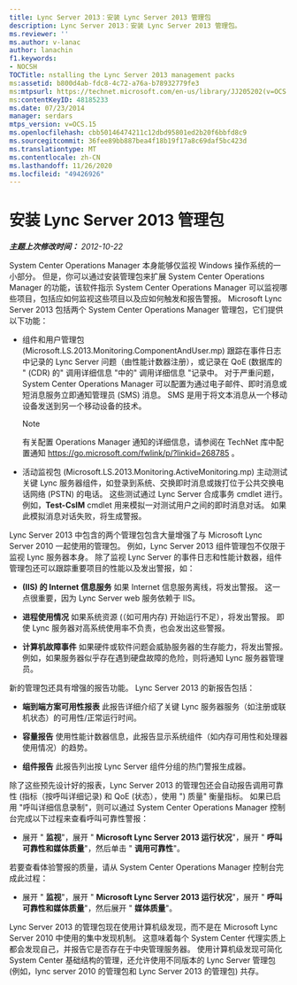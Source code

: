 ```yaml
---
title: Lync Server 2013：安装 Lync Server 2013 管理包
description: Lync Server 2013：安装 Lync Server 2013 管理包。
ms.reviewer: ''
ms.author: v-lanac
author: lanachin
f1.keywords:
- NOCSH
TOCTitle: nstalling the Lync Server 2013 management packs
ms:assetid: b800d4ab-fdc8-4c72-a76a-b78932779fe3
ms:mtpsurl: https://technet.microsoft.com/en-us/library/JJ205202(v=OCS.15)
ms:contentKeyID: 48185233
ms.date: 07/23/2014
manager: serdars
mtps_version: v=OCS.15
ms.openlocfilehash: cbb50146474211c12dbd95801ed2b20f6bbfd8c9
ms.sourcegitcommit: 36fee89bb887bea4f18b19f17a8c69daf5bc423d
ms.translationtype: MT
ms.contentlocale: zh-CN
ms.lasthandoff: 11/26/2020
ms.locfileid: "49426926"
---
```

# <a name="installing-the-lync-server-2013-management-packs"></a>安装 Lync Server 2013 管理包

<div data-xmlns="http://www.w3.org/1999/xhtml">

<div class="topic" data-xmlns="http://www.w3.org/1999/xhtml" data-msxsl="urn:schemas-microsoft-com:xslt" data-cs="https://msdn.microsoft.com/">

<div data-asp="https://msdn2.microsoft.com/asp">



</div>

<div id="mainSection">

<div id="mainBody">

<span> </span>

_**主题上次修改时间：** 2012-10-22_

System Center Operations Manager 本身能够仅监视 Windows 操作系统的一小部分。 但是，你可以通过安装管理包来扩展 System Center Operations Manager 的功能，该软件指示 System Center Operations Manager 可以监视哪些项目，包括应如何监视这些项目以及应如何触发和报告警报。 Microsoft Lync Server 2013 包括两个 System Center Operations Manager 管理包，它们提供以下功能：

  - 组件和用户管理包 (Microsoft.LS.2013.Monitoring.ComponentAndUser.mp) 跟踪在事件日志中记录的 Lync Server 问题（由性能计数器注册），或记录在 QoE (数据库的 " (CDR) 的" 调用详细信息 "中的" 调用详细信息 "记录中。 对于严重问题，System Center Operations Manager 可以配置为通过电子邮件、即时消息或短消息服务立即通知管理员 (SMS) 消息。 SMS 是用于将文本消息从一个移动设备发送到另一个移动设备的技术。
    
    <div>
    

    > [!NOTE]  
    > 有关配置 Operations Manager 通知的详细信息，请参阅在 TechNet 库中配置通知 <A class=uri href="https://go.microsoft.com/fwlink/p/?linkid=268785">https://go.microsoft.com/fwlink/p/?linkid=268785</A> 。

    
    </div>

  - 活动监视包 (Microsoft.LS.2013.Monitoring.ActiveMonitoring.mp) 主动测试关键 Lync 服务器组件，如登录到系统、交换即时消息或拨打位于公共交换电话网络 (PSTN) 的电话。 这些测试通过 Lync Server 合成事务 cmdlet 进行。 例如，**Test-CsIM** cmdlet 用来模拟一对测试用户之间的即时消息对话。 如果此模拟消息对话失败，将生成警报。

Lync Server 2013 中包含的两个管理包包含大量增强了与 Microsoft Lync Server 2010 一起使用的管理包。 例如，Lync Server 2013 组件管理包不仅限于监视 Lync 服务器本身。 除了监视 Lync Server 的事件日志和性能计数器，组件管理包还可以跟踪重要项目的性能以及发出警报，如：

  - **(IIS) 的 Internet 信息服务**   如果 Internet 信息服务离线，将发出警报。 这一点很重要，因为 Lync Server web 服务依赖于 IIS。

  - **进程使用情况**   如果系统资源 (（如可用内存) 开始运行不足），将发出警报。 即使 Lync 服务器对高系统使用率不负责，也会发出这些警报。

  - **计算机故障事件**   如果硬件或软件问题会威胁服务器的生存能力，将发出警报。 例如，如果服务器似乎存在遇到硬盘故障的危险，则将通知 Lync 服务器管理员。

新的管理包还具有增强的报告功能。 Lync Server 2013 的新报告包括：

  - **端到端方案可用性报表**   此报告详细介绍了关键 Lync 服务器服务（如注册或联机状态）的可用性/正常运行时间。

  - **容量报告**   使用性能计数器信息，此报告显示系统组件（如内存可用性和处理器使用情况）的趋势。

  - **组件报告**   此报告列出按 Lync Server 组件分组的热门警报生成器。

除了这些预先设计好的报表，Lync Server 2013 的管理包还会自动报告调用可靠性 (指标（按呼叫详细记录) 和 QoE (状态），使用 ") 质量" 衡量指标。 如果已启用 "呼叫详细信息录制"，则可以通过 System Center Operations Manager 控制台完成以下过程来查看呼叫可靠性警报：

  - 展开 " **监视**"，展开 " **Microsoft Lync Server 2013 运行状况**"，展开 " **呼叫可靠性和媒体质量**"，然后单击 " **调用可靠性**"。

若要查看体验警报的质量，请从 System Center Operations Manager 控制台完成此过程：

  - 展开 " **监视**"，展开 " **Microsoft Lync Server 2013 运行状况**"，展开 " **呼叫可靠性和媒体质量**"，然后展开 " **媒体质量**"。

Lync Server 2013 的管理包现在使用计算机级发现，而不是在 Microsoft Lync Server 2010 中使用的集中发现机制。 这意味着每个 System Center 代理实质上都会发现自己，并报告它是否存在于中央管理服务器。 使用计算机级发现可简化 System Center 基础结构的管理，还允许使用不同版本的 Lync Server 管理包 (例如，lync server 2010 的管理包和 Lync Server 2013 的管理包) 共存。

</div>

<span> </span>

</div>

</div>

</div>

